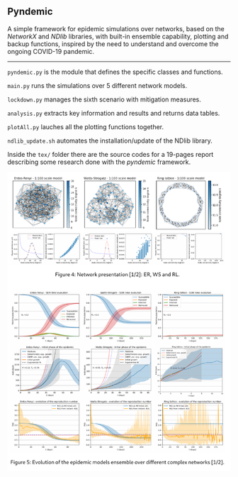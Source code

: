 Pyndemic
------

A simple framework for epidemic simulations over networks, based on the _NetworkX_ and _NDlib_ libraries, with built-in ensemble capability, plotting and backup functions, inspired by the need to understand and overcome the ongoing COVID-19 pandemic.

------

`pyndemic.py` is the module that defines the specific classes and functions.

`main.py` runs the simulations over 5 different network models.

`lockdown.py` manages the sixth scenario with mitigation measures.

`analysis.py` extracts key information and results and returns data tables.

`plotAll.py` lauches all the plotting functions together.

`ndlib_update.sh` automates the installation/update of the NDlib library.


Inside the `tex/` folder there are the source codes for a 19-pages report describing some research done with the _pyndemic_ framework.



![Example of ensemble simulations over different network models](demo.png)
